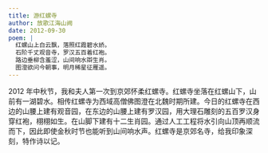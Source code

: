 ```yaml
---
title: 游红螺寺
author: 放歌江海山阙
date: 2012-09-30
poem: |
  红螺山上白云飘，落照红霞碧水娇。
  石阶千丈观音寺，罗汉五百着红袍。
  路边垂柳含羞涩，山间响水辯生肖。
  图澄欲问今朝事，明月稀星征雁遥。
---
```


2012 年中秋节，我和夫人第一次到京郊怀柔红螺寺。红螺寺坐落在红螺山下，山前有一湖碧水。相传红螺寺为西域高僧佛图澄在北魏时期所建。今日的红螺寺在西边的山腰上建有观音园，在东边的山腰上建有罗汉园，用大理石雕刻的五百罗汉身穿红袍，栩栩如生。在山脚下建有十二生肖园。通过人工工程将水引向山顶再顺流而下，因此即使金秋时节也能听到山间响水声。红螺寺是京郊名寺，给我印象深刻，特作诗以记。

